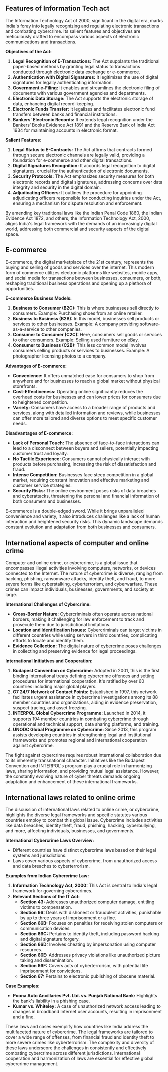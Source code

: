 ## Features of Information Tech act 
The Information Technology Act of 2000, significant in the digital era, marks India's foray into legally recognizing and regulating electronic transactions and combating cybercrime. Its salient features and objectives are meticulously drafted to encompass various aspects of electronic communications and transactions.

**Objectives of the Act:**
1. **Legal Recognition of E-Transactions:** The Act supplants the traditional paper-based methods by granting legal status to transactions conducted through electronic data exchange or e-commerce.
2. **Authentication with Digital Signatures:** It legitimizes the use of digital signatures for legally authenticating information.
3. **Government e-Filing:** It enables and streamlines the electronic filing of documents with various government agencies and departments.
4. **Electronic Data Storage:** The Act supports the electronic storage of data, enhancing digital record-keeping.
5. **Electronic Funds Transfer:** It legalizes and facilitates electronic fund transfers between banks and financial institutions.
6. **Bankers' Electronic Records:** It extends legal recognition under the Bankers’ Books Evidence Act 1891 and the Reserve Bank of India Act 1934 for maintaining accounts in electronic format.

**Salient Features:**
1. **Legal Status to E-Contracts:** The Act affirms that contracts formed through secure electronic channels are legally valid, providing a foundation for e-commerce and other digital transactions.
2. **Digital Signatures Recognition:** It accords legal recognition to digital signatures, crucial for the authentication of electronic documents.
3. **Security Protocols:** The Act emphasizes security measures for both electronic records and digital signatures, addressing concerns over data integrity and security in the digital domain.
4. **Adjudicating Officers:** It outlines the procedure for appointing adjudicating officers responsible for conducting inquiries under the Act, ensuring a mechanism for dispute resolution and enforcement.

By amending key traditional laws like the Indian Penal Code 1860, the Indian Evidence Act 1872, and others, the Information Technology Act, 2000, aligns India's legal framework with the demands of an increasingly digital world, addressing both commercial and security aspects of the digital space.

## E-commerce
E-commerce, the digital marketplace of the 21st century, represents the buying and selling of goods and services over the internet. This modern form of commerce utilizes electronic platforms like websites, mobile apps, and social media for transactions between businesses, consumers, or both, reshaping traditional business operations and opening up a plethora of opportunities.

**E-commerce Business Models:**
1. **Business to Consumer (B2C):** This is where businesses sell directly to consumers. Example: Purchasing shoes from an online retailer.
2. **Business to Business (B2B):** In this model, businesses sell products or services to other businesses. Example: A company providing software-as-a-service to other companies.
3. **Consumer to Consumer (C2C):** Here, consumers sell goods or services to other consumers. Example: Selling used furniture on eBay.
4. **Consumer to Business (C2B):** This less common model involves consumers selling products or services to businesses. Example: A photographer licensing photos to a company.

**Advantages of E-commerce:**
- **Convenience:** It offers unmatched ease for consumers to shop from anywhere and for businesses to reach a global market without physical storefronts.
- **Cost-Effectiveness:** Operating online significantly reduces the overhead costs for businesses and can lower prices for consumers due to heightened competition.
- **Variety:** Consumers have access to a broader range of products and services, along with detailed information and reviews, while businesses can offer more tailored and diverse options to meet specific customer needs.

**Disadvantages of E-commerce:**
- **Lack of Personal Touch:** The absence of face-to-face interactions can lead to a disconnect between buyers and sellers, potentially impacting customer trust and loyalty.
- **No Tactile Experience:** Consumers cannot physically interact with products before purchasing, increasing the risk of dissatisfaction and fraud.
- **Intense Competition:** Businesses face steep competition in a global market, requiring constant innovation and effective marketing and customer service strategies.
- **Security Risks:** The online environment poses risks of data breaches and cyberattacks, threatening the personal and financial information of both consumers and businesses.

E-commerce is a double-edged sword. While it brings unparalleled convenience and variety, it also introduces challenges like a lack of human interaction and heightened security risks. This dynamic landscape demands constant evolution and adaptation from both businesses and consumers.

## International aspects of computer and online crime 
Computer and online crime, or cybercrime, is a global issue that encompasses illegal activities involving computers, networks, or devices connected to the Internet. The nature of cybercrime is diverse, ranging from hacking, phishing, ransomware attacks, identity theft, and fraud, to more severe forms like cyberstalking, cyberterrorism, and cyberwarfare. These crimes can impact individuals, businesses, governments, and society at large.

**International Challenges of Cybercrime:**
- **Cross-Border Nature:** Cybercriminals often operate across national borders, making it challenging for law enforcement to track and prosecute them due to jurisdictional limitations.
- **Location and Identification Issues:** Cybercriminals can target victims in different countries while using servers in third countries, complicating efforts to locate and identify them.
- **Evidence Collection:** The digital nature of cybercrime poses challenges in collecting and preserving evidence for legal proceedings.

**International Initiatives and Cooperation:**
1. **Budapest Convention on Cybercrime:** Adopted in 2001, this is the first binding international treaty defining cybercrime offences and setting procedures for international cooperation. It's ratified by over 60 countries including major global players.
2. **G7 24/7 Network of Contact Points:** Established in 1997, this network facilitates urgent assistance in cybercrime investigations among its 88 member countries and organizations, aiding in evidence preservation, suspect tracing, and asset freezing.
3. **INTERPOL Global Cybercrime Programme:** Launched in 2014, it supports 194 member countries in combating cybercrime through operational and technical support, data sharing platforms, and training.
4. **UNODC Global Programme on Cybercrime:** Since 2013, this program assists developing countries in strengthening legal and institutional frameworks and promotes regional and international cooperation against cybercrime.

The fight against cybercrime requires robust international collaboration due to its inherently transnational character. Initiatives like the Budapest Convention and INTERPOL's program play a crucial role in harmonizing laws, sharing information, and providing mutual legal assistance. However, the constantly evolving nature of cyber threats demands ongoing adaptation and enhancement of these international frameworks.

## International laws related to online crime
The discussion of international laws related to online crime, or cybercrime, highlights the diverse legal frameworks and specific statutes various countries employ to combat this global issue. Cybercrime includes activities like data breaches, identity theft, fraud, phishing, hacking, cyberbullying, and more, affecting individuals, businesses, and governments.

**International Cybercrime Laws Overview:**
- Different countries have distinct cybercrime laws based on their legal systems and jurisdictions.
- Laws cover various aspects of cybercrime, from unauthorized access and data breaches to cyberterrorism.

**Examples from Indian Cybercrime Law:**
1. **Information Technology Act, 2000:** This Act is central to India's legal framework for governing cybercrimes.
2. **Relevant Sections of the IT Act:**
   - **Section 43:** Addresses unauthorized computer damage, entitling victims to compensation.
   - **Section 66:** Deals with dishonest or fraudulent activities, punishable by up to three years of imprisonment or a fine.
   - **Section 66B:** Focuses on penalties for receiving stolen computers or communication devices.
   - **Section 66C:** Pertains to identity theft, including password hacking and digital signature forgery.
   - **Section 66D:** Involves cheating by impersonation using computer resources.
   - **Section 66E:** Addresses privacy violations like unauthorized picture taking and dissemination.
   - **Section 66F:** Covers acts of cyberterrorism, with potential life imprisonment for convictions.
   - **Section 67:** Pertains to electronic publishing of obscene material.

**Case Examples:**
- **Poona Auto Ancillaries Pvt. Ltd. vs. Punjab National Bank:** Highlights the bank's liability in a phishing case.
- **Kumar vs. Whiteley:** A case of unauthorized network access leading to changes in broadband Internet user accounts, resulting in imprisonment and a fine.

These laws and cases exemplify how countries like India address the multifaceted nature of cybercrime. The legal frameworks are tailored to cover a wide range of offenses, from financial fraud and identity theft to more severe crimes like cyberterrorism. The complexity and diversity of these laws underscore the challenges in consistently and effectively combating cybercrime across different jurisdictions. International cooperation and harmonization of laws are essential for effective global cybercrime management.